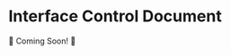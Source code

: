 # Interface Control Document

[//]: # (Placeholder, will be replaced by contents of se-services/docs/icd.md)

:construction: Coming Soon! :construction:
